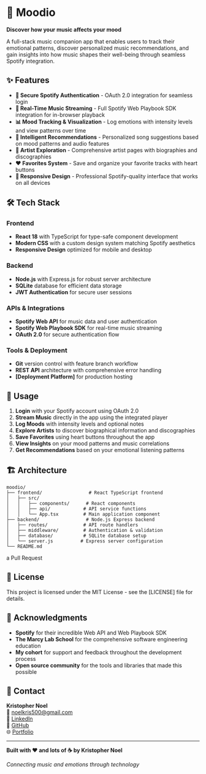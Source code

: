 # 🎵 Moodio

**Discover how your music affects your mood**

A full-stack music companion app that enables users to track their emotional patterns, discover personalized music recommendations, and gain insights into how music shapes their well-being through seamless Spotify integration.

## ✨ Features

- **🔐 Secure Spotify Authentication** - OAuth 2.0 integration for seamless login
- **🎵 Real-Time Music Streaming** - Full Spotify Web Playbook SDK integration for in-browser playback
- **📊 Mood Tracking & Visualization** - Log emotions with intensity levels and view patterns over time
- **🎯 Intelligent Recommendations** - Personalized song suggestions based on mood patterns and audio features
- **🎤 Artist Exploration** - Comprehensive artist pages with biographies and discographies
- **❤️ Favorites System** - Save and organize your favorite tracks with heart buttons
- **📱 Responsive Design** - Professional Spotify-quality interface that works on all devices

## 🛠️ Tech Stack

### Frontend
- **React 18** with TypeScript for type-safe component development
- **Modern CSS** with a custom design system matching Spotify aesthetics
- **Responsive Design** optimized for mobile and desktop

### Backend
- **Node.js** with Express.js for robust server architecture
- **SQLite** database for efficient data storage
- **JWT Authentication** for secure user sessions

### APIs & Integrations
- **Spotify Web API** for music data and user authentication
- **Spotify Web Playbook SDK** for real-time music streaming
- **OAuth 2.0** for secure authentication flow

### Tools & Deployment
- **Git** version control with feature branch workflow
- **REST API** architecture with comprehensive error handling
- **[Deployment Platform]** for production hosting


## 🎯 Usage

1. **Login** with your Spotify account using OAuth 2.0
2. **Stream Music** directly in the app using the integrated player
3. **Log Moods** with intensity levels and optional notes
4. **Explore Artists** to discover biographical information and discographies
5. **Save Favorites** using heart buttons throughout the app
6. **View Insights** on your mood patterns and music correlations
7. **Get Recommendations** based on your emotional listening patterns

## 🏗️ Architecture

```
moodio/
├── frontend/                 # React TypeScript frontend
│   ├── src/
│   │   ├── components/      # React components
│   │   ├── api/            # API service functions
│   │   └── App.tsx         # Main application component
├── backend/                 # Node.js Express backend
│   ├── routes/             # API route handlers
│   ├── middleware/         # Authentication & validation
│   ├── database/           # SQLite database setup
│   └── server.js          # Express server configuration
└── README.md
```

 a Pull Request

## 📄 License

This project is licensed under the MIT License - see the [LICENSE] file for details.

## 🙏 Acknowledgments

- **Spotify** for their incredible Web API and Web Playbook SDK
- **The Marcy Lab School** for the comprehensive software engineering education
- **My cohort** for support and feedback throughout the development process
- **Open source community** for the tools and libraries that made this possible

## 📧 Contact

**Kristopher Noel**  
📧 noelkris500@gmail.com  
🔗 [LinkedIn](https://www.linkedin.com/in/kristhesoftwareengineer/)  
🐙 [GitHub]([your-github-url](https://github.com/KrisNoel23))  
🌐 [Portfolio](https://krisnoelportfolio.netlify.app/)

---

**Built with ❤️ and lots of ☕ by Kristopher Noel**

*Connecting music and emotions through technology*
